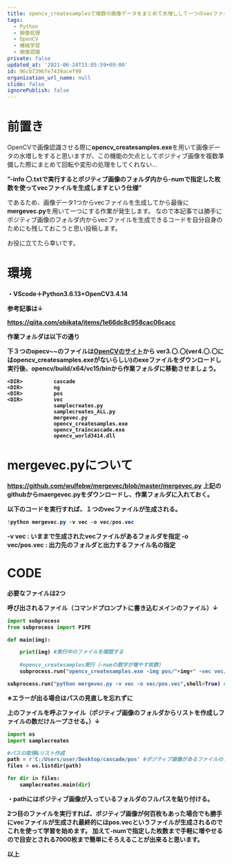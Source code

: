 ```yaml
---
title: opencv_createsamplesで複数の画像データをまとめて水増しして一つのvecファイルを生成するプログラム
tags:
  - Python
  - 画像処理
  - OpenCV
  - 機械学習
  - 画像認識
private: false
updated_at: '2021-06-24T15:05:59+09:00'
id: 96cb7396fe7439acef90
organization_url_name: null
slide: false
ignorePublish: false
---
```

<h1>前置き</h1>
OpenCVで画像認識させる際に<b>opencv_createsamples.exe</b>を用いて画像データの水増しをすると思いますが、この機能の欠点としてポジティブ画像を複数準備した際にまとめて回転や変形の処理をしてくれない...

<b>”-info 〇.txtで実行するとポジティブ画像のフォルダ内から-numで指定した枚数を使ってvecファイルを生成しますという仕様”</b>

であるため、画像データ1つからvecファイルを生成してから最後に<b>mergevec.py</b>を用いて一つにする作業が発生します。
なので本記事では勝手にポジティブ画像のフォルダ内からvecファイルを生成できるコードを自分自身のためにも残しておこうと思い投稿します。

お役に立てたら幸いです。

<h1>環境</h1>
<b>・VScode＋Python3.6.13+OpenCV3.4.14

参考記事は↓

https://qiita.com/obikata/items/1e66dc8c958cac06cacc

<b>作業フォルダは以下の通り</b>

下３つのopecv~~のファイルは[OpenCVのサイト](https://opencv.org/releases/)から
ver3.〇.〇<b>(ver4.〇.〇にはopencv_createsamples.exeがないらしい)</b>のexeファイルをダウンロードし実行後、opencv/build/x64/vc15/binから作業フォルダに移動させましょう。

```terminal
<DIR>          cascade
<DIR>          ng
<DIR>          pos
<DIR>          vec
               samplecreates.py
               samplecreates_ALL.py
               mergevec.py
               opencv_createsamples.exe
               opencv_traincascade.exe
               opencv_world3414.dll
```
<h1>mergevec.pyについて</h1>

 https://github.com/wulfebw/mergevec/blob/master/mergevec.py 
上記のgithubからmaergevec.pyをダウンロードし、作業フォルダに入れておく。

以下のコードを実行すれば、１つのvecファイルが生成される。

```powershell
!python mergevec.py -v vec -o vec/pos.vec
```

-v vec : いままで生成されたvecファイルがあるフォルダを指定
-o vec/pos.vec : 出力先のフォルダと出力するファイル名の指定

<h1>CODE</h1>
必要なファイルは2つ

呼び出されるファイル（コマンドプロンプトに書き込むメインのファイル）↓

```samplecreates.py
import subprocess
from subprocess import PIPE

def main(img):

    print(img) #実行中のファイルを確認する
    
    #opencv_createsamples実行（-numの数字が増やす枚数）
    subprocess.run("opencv_createsamples.exe -img pos/"+img+" -vec vec/positive"+img+".vec -num 20 -maxidev 40 -maxxangle 0.8 -maxyangle 0.8 -maxzangle 0.5 -w 24 -h 24",shell=True)

subprocess.run("python mergevec.py -v vec -o vec/pos.vec",shell=True) #vecファイルを一つにする
```
<b>※エラーが出る場合はパスの見直しを忘れずに</b>

上のファイルを呼ぶファイル（ポジティブ画像のフォルダからリストを作成しファイルの数だけループさせる。）↓

```creates_ALL.py
import os
import samplecreates

#パスの取得&リスト作成　
path = r'C:/Users/user/Desktop/cascade/pos' #ポジティブ画像があるファイルのフルパス
files = os.listdir(path)

for dir in files:
    samplecreates.main(dir)
```

<b>・pathにはポジティブ画像が入っているフォルダのフルパスを貼り付ける。</b>


2つ目のファイルを実行すれば、ポジティブ画像が何百枚もあった場合でも勝手にvecファイルが生成され最終的には<b>pos.vec</b>というファイルが生成されるのでこれを使って学習を始めます。
加えて-numで指定した枚数まで手軽に増やせるので目安とされる7000枚まで簡単にそろえることが出来ると思います。

以上
